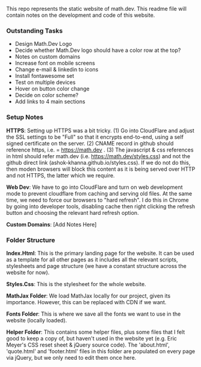 This repo represents the static website of math.dev. This readme file will contain notes on the development and code of this website.


### Outstanding Tasks

- Design Math.Dev Logo
- Decide whether Math.Dev logo should have a color row at the top?
- Notes on custom domains
- Increase font on mobile screens
- Change e-mail & linkedin to icons 
- Install fontawesome set
- Test on multiple devices
- Hover on button color change
- Decide on color scheme?
- Add links to 4 main sections

### Setup Notes

**HTTPS**: Setting up HTTPS was a bit tricky. (1) Go into CloudFlare and adjust the SSL settings to be "Full" so that it encrypts end-to-end, using a self signed certificate on the server. (2) CNAME record in github should reference https, i.e. = https://math.dev . (3) The javascript & css references in html should refer math.dev (i.e. https://math.dev/styles.css) and not the github direct link (ashok-khanna.github.io/styles.css). If we do not do this, then moden browsers will block this content as it is being served over HTTP and not HTTPS, the latter which we require.

**Web Dev**: We have to go into CloudFlare and turn on web development mode to prevent cloudflare from caching and serving old files. At the same time, we need to force our browsers to "hard refresh". I do this in Chrome by going into developer tools, disabling cache then right clicking the refresh button and choosing the relevant hard refresh option.

**Custom Domains**: [Add Notes Here]


### Folder Structure

**Index.Html**: This is the primary landing page for the website. It can be used as a template for all other pages as it includes all the relevant scripts, stylesheets and page structure (we have a constant structure across the website for now).

**Styles.Css**: This is the stylesheet for the whole website.

**MathJax Folder**: We load MathJax locally for our project, given its importance. However, this can be replaced with CDN if we want.

**Fonts Folder**: This is where we save all the fonts we want to use in the website (locally loaded).

**Helper Folder**: This contains some helper files, plus some files that I felt good to keep a copy of, but haven't used in the website yet (e.g. Eric Meyer's CSS reset sheet & jQuery source code). The 'about.html', 'quote.html' and 'footer.html' files in this folder are populated on every page via jQuery, but we only need to edit them once here.







